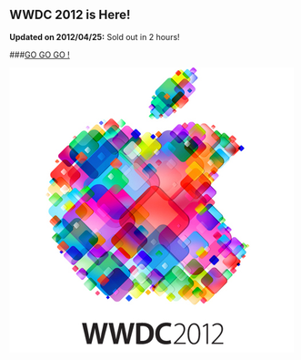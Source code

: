 ## WWDC 2012 is Here!

__Updated on 2012/04/25:__ Sold out in 2 hours!

###<a href="https://developer.apple.com/wwdc/">GO GO GO !</a>

<a href="https://developer.apple.com/wwdc/"><img src="wwdc2012.png" /></a>